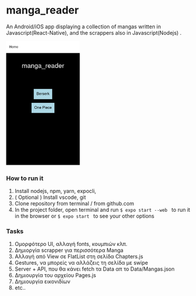 # manga_reader 
An Android/iOS app displaying a collection of mangas written in Javascript(React-Native), and the scrappers also in Javascript(Nodejs) .

<!-- ![screenshot1](/Screenshots/manga_reader(1).png = 300) -->
<img src="/Screenshots/manga_reader(1).png" alt="screenshot1" width="200"/>
<!-- ![screenshot2](/Screenshots/manga_reader(1).png = 300x)
![screenshot3](/Screenshots/manga_reader(1).png = 300x) -->


### How to run it

1. Install nodejs, npm, yarn, expocli, 
2. ( Optional ) Install vscode, git 
3. Clone repository from terminal / from github.com
4. In the project folder, open terminal and run 
```$ expo start --web ``` to run it in the browser or
```$ expo start ``` to see your other options

### Tasks
1. Ομορφότερο UI, αλλαγή fonts, κουμπιών κλπ.
2. Δημιοργία scrapper για περισσότερα Manga
3. Αλλαγή από View σε FlatList στη σελίδα Chapters.js
4. Gestures, να μπορείς να αλλάζεις τη σελίδα με swipe
5. Server + API, που θα κάνει fetch τα Data απ το Data/Mangas.json
6. Δημιουργία του αρχείου Pages.js
7. Δημιουργία εικονιδίων
6. etc..
